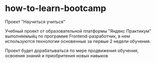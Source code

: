# how-to-learn-bootcamp
Проект "Научиться учиться"

Учебный проект от образовательной платформы "Яндекс Практикум" выполняемыйц по программе Frontend-разработчик, в нем используются технологии основенные за первые 2 недели обучения.

Проект будет дорабатываться по мере продвижения обучения, освоения знаний и приобритения новых навыков
